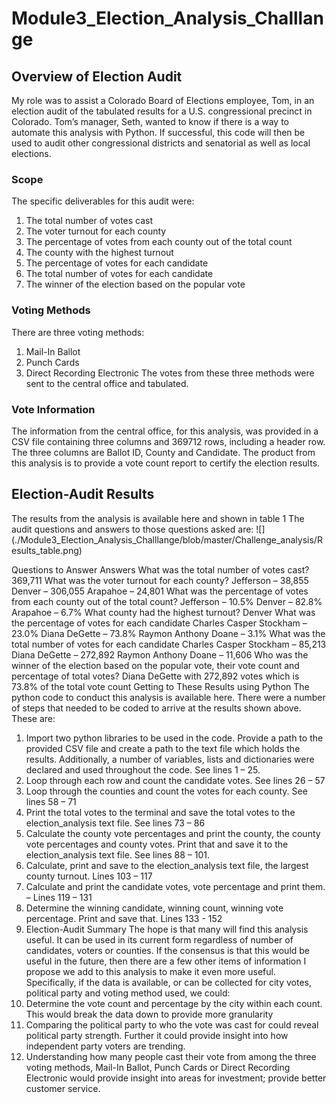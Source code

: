 # Module3_Election_Analysis_Challlange
## Overview of Election Audit
My role was to assist a Colorado Board of Elections employee, Tom, in an election audit of the tabulated results for a U.S. congressional precinct in Colorado. Tom’s manager, Seth, wanted to know if there is a way to automate this analysis with Python. If successful, this code will then be used to audit other congressional districts and senatorial as well as local elections.

### Scope
The specific deliverables for this audit were:
1.	The total number of votes cast
2.	The voter turnout for each county
3.	The percentage of votes from each county out of the total count
4.	The county with the highest turnout
5.	The percentage of votes for each candidate
6.	The total number of votes for each candidate
7.	The winner of the election based on the popular vote

### Voting Methods
There are three voting methods:
1.	Mail-In Ballot
2.	Punch Cards
3.	Direct Recording Electronic
The votes from these three methods were sent to the central office and tabulated.

### Vote Information
The information from the central office, for this analysis, was provided in a CSV file containing three columns and 369712 rows, including a header row. The three columns are Ballot ID, County and Candidate.
The product from this analysis is to provide a vote count report to certify the election results.

## Election-Audit Results
The results from the analysis is available here and shown in table 1
The audit questions and answers to those questions asked are:
![] (./Module3_Election_Analysis_Challlange/blob/master/Challenge_analysis/Results_table.png)


Questions to Answer	Answers
What was the total number of votes cast?	369,711
What was the voter turnout for each county?	Jefferson – 38,855
Denver – 306,055
Arapahoe – 24,801
What was the percentage of votes from each county out of the total count?	Jefferson – 10.5%
Denver – 82.8%
Arapahoe – 6.7%
What county had the highest turnout?	Denver
What was the percentage of votes for each candidate	Charles Casper Stockham – 23.0%
Diana DeGette – 73.8%
Raymon Anthony Doane – 3.1%
What was the total number of votes for each candidate	Charles Casper Stockham – 85,213
Diana DeGette – 272,892
Raymon Anthony Doane – 11,606
Who was the winner of the election based on the popular vote, their vote count and percentage of total votes?	Diana DeGette with 272,892 votes which is 73.8% of the total vote count
Getting to These Results using Python
The python code to conduct this analysis is available here.  There were a number of steps that needed to be coded to arrive at the results shown above. These are:
1.	Import two python libraries to be used in the code. Provide a path to the provided CSV file and create a path to the text file which holds the results. Additionally, a number of variables, lists and dictionaries were declared and used throughout the code. See lines 1 – 25.
2.	Loop through each row and count the candidate votes. See lines 26 – 57
3.	Loop through the counties and count the votes for each county. See lines 58 – 71
4.	Print the total votes to the terminal and save the total votes to the election_analysis text file. See lines 73 – 86
5.	Calculate the county vote percentages and print the county, the county vote percentages and county votes. Print that and save it to the  election_analysis text file. See lines 88 – 101.
6.	Calculate, print and save to the election_analysis text file, the largest county turnout. Lines 103 – 117
7.	Calculate and print the candidate votes, vote percentage and print them. – Lines 119 – 131
8.	Determine the winning candidate, winning count, winning vote percentage. Print and save that. Lines 133 - 152
9.	Election-Audit Summary
The hope is that many will find this analysis useful. It can be used in its current form regardless of number of candidates, voters or counties. If the consensus is that this would be useful in the future, then there are a few other items of information I propose we add to this analysis to make it even more useful.
Specifically, if the data is available, or can be collected for city votes, political party and voting method used, we could:
1.	Determine the vote count and percentage by the city within each count. This would break the data down to provide more granularity
2.	Comparing the political party to who the vote was cast for could reveal political party strength. Further it could provide insight into how independent party voters are trending.
3.	Understanding how many people cast their vote from among the three voting methods, Mail-In Ballot, Punch Cards or Direct Recording Electronic would provide insight into areas for investment; provide better customer service.
